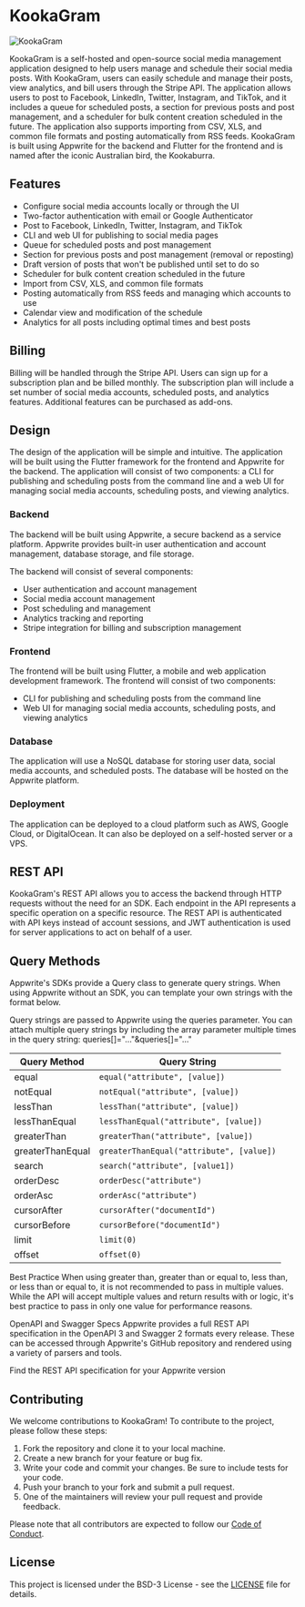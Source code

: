 # KookaGram

![KookaGram](https://user-images.githubusercontent.com/19922556/221359849-2b0b06ca-4f5b-4117-9ed2-6ee981d065a2.jpg)

KookaGram is a self-hosted and open-source social media management application designed to help users manage and schedule their social media posts. With KookaGram, users can easily schedule and manage their posts, view analytics, and bill users through the Stripe API. The application allows users to post to Facebook, LinkedIn, Twitter, Instagram, and TikTok, and it includes a queue for scheduled posts, a section for previous posts and post management, and a scheduler for bulk content creation scheduled in the future. The application also supports importing from CSV, XLS, and common file formats and posting automatically from RSS feeds. KookaGram is built using Appwrite for the backend and Flutter for the frontend and is named after the iconic Australian bird, the Kookaburra.

## Features

* Configure social media accounts locally or through the UI
* Two-factor authentication with email or Google Authenticator
* Post to Facebook, LinkedIn, Twitter, Instagram, and TikTok
* CLI and web UI for publishing to social media pages
* Queue for scheduled posts and post management
* Section for previous posts and post management (removal or reposting)
* Draft version of posts that won't be published until set to do so
* Scheduler for bulk content creation scheduled in the future
* Import from CSV, XLS, and common file formats
* Posting automatically from RSS feeds and managing which accounts to use
* Calendar view and modification of the schedule
* Analytics for all posts including optimal times and best posts

## Billing

Billing will be handled through the Stripe API. Users can sign up for a subscription plan and be billed monthly. The subscription plan will include a set number of social media accounts, scheduled posts, and analytics features. Additional features can be purchased as add-ons.

## Design

The design of the application will be simple and intuitive. The application will be built using the Flutter framework for the frontend and Appwrite for the backend. The application will consist of two components: a CLI for publishing and scheduling posts from the command line and a web UI for managing social media accounts, scheduling posts, and viewing analytics.

### Backend

The backend will be built using Appwrite, a secure backend as a service platform. Appwrite provides built-in user authentication and account management, database storage, and file storage.

The backend will consist of several components:

* User authentication and account management
* Social media account management
* Post scheduling and management
* Analytics tracking and reporting
* Stripe integration for billing and subscription management

### Frontend

The frontend will be built using Flutter, a mobile and web application development framework. The frontend will consist of two components:

* CLI for publishing and scheduling posts from the command line
* Web UI for managing social media accounts, scheduling posts, and viewing analytics

### Database

The application will use a NoSQL database for storing user data, social media accounts, and scheduled posts. The database will be hosted on the Appwrite platform.

### Deployment

The application can be deployed to a cloud platform such as AWS, Google Cloud, or DigitalOcean. It can also be deployed on a self-hosted server or a VPS.

## REST API

KookaGram's REST API allows you to access the backend through HTTP requests without the need for an SDK. Each endpoint in the API represents a specific operation on a specific resource. The REST API is authenticated with API keys instead of account sessions, and JWT authentication is used for server applications to act on behalf of a user.

## Query Methods

Appwrite's SDKs provide a Query class to generate query strings. When using Appwrite without an SDK, you can template your own strings with the format below.

Query strings are passed to Appwrite using the queries parameter. You can attach multiple query strings by including the array parameter multiple times in the query string: queries\[\]="..."&queries\[\]="..."

| Query Method | Query String |
| --- | --- |
| equal | `equal("attribute", [value])` |
| notEqual | `notEqual("attribute", [value])` |
| lessThan | `lessThan("attribute", [value])` |
| lessThanEqual | `lessThanEqual("attribute", [value])` |
| greaterThan | `greaterThan("attribute", [value])` |
| greaterThanEqual | `greaterThanEqual("attribute", [value])` |
| search | `search("attribute", [value1])` |
| orderDesc | `orderDesc("attribute")` |
| orderAsc | `orderAsc("attribute")` |
| cursorAfter | `cursorAfter("documentId")` |
| cursorBefore | `cursorBefore("documentId")` |
| limit | `limit(0)` |
| offset | `offset(0)` |

Best Practice When using greater than, greater than or equal to, less than, or less than or equal to, it is not recommended to pass in multiple values. While the API will accept multiple values and return results with or logic, it's best practice to pass in only one value for performance reasons.

OpenAPI and Swagger Specs Appwrite provides a full REST API specification in the OpenAPI 3 and Swagger 2 formats every release. These can be accessed through Appwrite's GitHub repository and rendered using a variety of parsers and tools.

Find the REST API specification for your Appwrite version

## Contributing

We welcome contributions to KookaGram! To contribute to the project, please follow these steps:

1. Fork the repository and clone it to your local machine.
2. Create a new branch for your feature or bug fix.
3. Write your code and commit your changes. Be sure to include tests for your code.
4. Push your branch to your fork and submit a pull request.
5. One of the maintainers will review your pull request and provide feedback.

Please note that all contributors are expected to follow our [Code of Conduct](CODE_OF_CONDUCT.md).

## License

This project is licensed under the BSD-3 License - see the [LICENSE](LICENSE) file for details.
